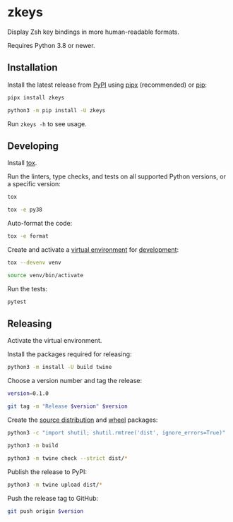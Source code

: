 # zkeys

Display Zsh key bindings in more human-readable formats.

Requires Python 3.8 or newer.

## Installation

Install the latest release from [PyPI](https://pypi.org/project/zkeys/) using [pipx](https://pypa.github.io/pipx/) (recommended) or [pip](https://pip.pypa.io/en/stable/):

```sh
pipx install zkeys

python3 -m pip install -U zkeys
```

Run `zkeys -h` to see usage.

## Developing

Install [tox](https://tox.readthedocs.io/).

Run the linters, type checks, and tests on all supported Python versions, or a specific version:

```sh
tox

tox -e py38
```

Auto-format the code:

```sh
tox -e format
```

Create and activate a [virtual environment](https://packaging.python.org/guides/installing-using-pip-and-virtual-environments/#creating-a-virtual-environment) for [development](https://tox.readthedocs.io/en/latest/example/devenv.html):

```sh
tox --devenv venv

source venv/bin/activate
```

Run the tests:

```sh
pytest
```

## Releasing

Activate the virtual environment.

Install the packages required for releasing:

```sh
python3 -m install -U build twine
```

Choose a version number and tag the release:

```sh
version=0.1.0

git tag -m "Release $version" $version
```

Create the [source distribution](https://packaging.python.org/glossary/#term-Source-Distribution-or-sdist) and [wheel](https://packaging.python.org/glossary/#term-Built-Distribution) packages:

```sh
python3 -c "import shutil; shutil.rmtree('dist', ignore_errors=True)"

python3 -m build

python3 -m twine check --strict dist/*
```

Publish the release to PyPI:

```sh
python3 -m twine upload dist/*
```

Push the release tag to GitHub:

```sh
git push origin $version
```
